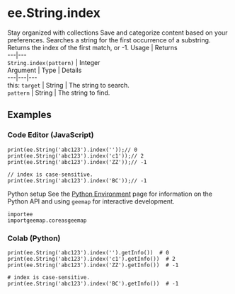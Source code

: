 
#  ee.String.index
Stay organized with collections  Save and categorize content based on your preferences. 
Searches a string for the first occurrence of a substring. Returns the index of the first match, or -1. Usage | Returns  
---|---  
`String.index(pattern)` | Integer  
Argument | Type | Details  
---|---|---  
this: `target` | String | The string to search.  
`pattern` | String | The string to find.  
## Examples
### Code Editor (JavaScript)
```
print(ee.String('abc123').index(''));// 0
print(ee.String('abc123').index('c1'));// 2
print(ee.String('abc123').index('ZZ'));// -1

// index is case-sensitive.
print(ee.String('abc123').index('BC'));// -1
```

Python setup
See the [ Python Environment](https://developers.google.com/earth-engine/guides/python_install) page for information on the Python API and using `geemap` for interactive development.
```
importee
importgeemap.coreasgeemap
```

### Colab (Python)
```
print(ee.String('abc123').index('').getInfo())  # 0
print(ee.String('abc123').index('c1').getInfo())  # 2
print(ee.String('abc123').index('ZZ').getInfo())  # -1

# index is case-sensitive.
print(ee.String('abc123').index('BC').getInfo())  # -1
```

